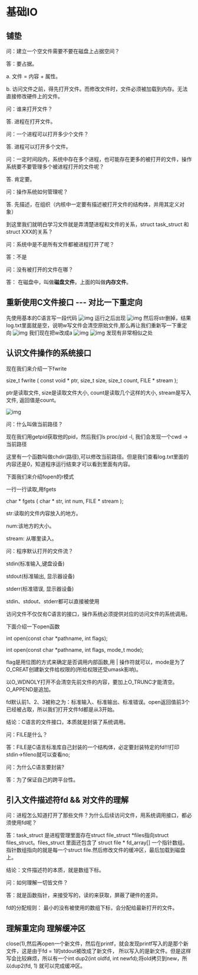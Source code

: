 # 基础IO
## 铺垫
问：建立一个空文件需要不要在磁盘上占据空间？

答：要占据。

a. 文件 = 内容 + 属性。

b. 访问文件之前，得先打开文件。而修改文件时，文件必须被加载到内存。无法直接修改硬件上的文件。

问：谁来打开文件？

答. 进程在打开文件。

问：一个进程可以打开多少个文件？

答. 进程可以打开多个文件。

问：一定时间段内，系统中存在多个进程，也可能存在更多的被打开的文件，操作系统要不要管理多个被进程打开的文件呢？

答. 肯定要。

问：操作系统如何管理呢？

答. 先描述，在组织（内核中一定要有描述被打开文件的结构体，并用其定义对象）

到这里我们就明白学习文件就是弄清楚进程和文件的关系，struct task_struct 和 struct XXX的关系？

问：系统中是不是所有文件都被进程打开了呢？

答：不是

问：没有被打开的文件在哪？

答： 在磁盘中，叫做**磁盘文件**。上面的叫做**内存文件**。

## 重新使用C文件接口 --- 对比一下重定向
先使用基本的C语言写一段代码
![img](../image/Linux/juniorIO/p1.png)
运行之后出现
![img](../image/Linux/juniorIO/p2.png)
然后将str删掉，结果log.txt里面就是空，说明w写文件会清空原始文件,那么再让我们重新写一下重定向
![img](../image/Linux/juniorIO/p3.png)
我们现在把w改成a
![img](../image/Linux/juniorIO/p4.png)
![img](../image/Linux/juniorIO/p5.png)
发现有非常相似之处



## 认识文件操作的系统接口

现在我们来介绍一下fwrite

size_t fwrite ( const void * ptr, size_t size, size_t count, FILE * stream );

ptr是读取文件, size是读取文件大小, count是读取几个这样的大小, stream是写入文件, 返回值是count。

![img](../image/Linux/juniorIO/p6.png)

问：什么叫做当前路径？

现在我们用getpid获取他的pid，然后我们ls proc/pid -l, 我们会发现一个cwd -> 当前路径

这里有一个函数叫做chdir(路径),可以修改当前路径。但是我们查看log.txt里面的内容还是0，知道程序运行结束才可以看到里面有内容。

下面我们来介绍fopen的r模式

一行一行读取,用fgets

char * fgets ( char * str, int num, FILE * stream );

str:读取的文件内容放入的地方。

num:该地方的大小。

stream: 从哪里读入。

问：程序默认打开的文件流？

stdin(标准输入,键盘设备)

stdout(标准输出, 显示器设备)

stderr(标准错误, 显示器设备)

stdin、stdout、stderr都可以直接被使用

访问文件不仅仅有C语言的接口，操作系统必须提供对应的访问文件的系统调用。

下面介绍一下open函数

int open(const char *pathname, int flags);

int open(const char *pathname, int flags, mode_t mode);

flag是用位图的方式来确定是否调用内部函数,用 | 操作符就可以，mode是为了O_CREAT创建新文件给权限的(所给权限还受umask影响)。

以O_WDNOLY打开不会清空先前文件的内容，要加上O_TRUNC才能清空。 O_APPEND是追加。

fd默认前1、2、3被称之为：标准输入、标准输出、标准错误。open返回值前3个已经被占取，所以我们打开文件fd都是从3开始。

结论：C语言的文件接口，本质就是封装了系统调用。

问：FILE是什么？

答：FILE是C语言标准库自己封装的一个结构体，必定要封装特定的fd!!!打印stdin->fileno就可以查看no;

问：为什么C语言要封装?

答：为了保证自己的跨平台性。

## 引入文件描述符fd && 对文件的理解

问：进程怎么知道打开了那些文件？为什么后续访问文件，用系统调用接口，都必须使用fd呢？

答：task_struct 是进程管理里面存在struct file_struct *files指向struct files_struct。files_struct 里面还包含了 struct file * fd_array[]
一个指针数组。指针数组指向的就是每一个struct file.然后修改文件的缓冲区，最后加载到磁盘上。

结论：文件描述符的本质，就是数组下标。

问：如何理解一切皆文件？

答：就是函数指针，来接受写的，读的来获取，屏蔽了硬件的差异。

fd的分配规则： 最小的没有被使用的数组下标，会分配给最新打开的文件。
## 理解重定向 理解缓冲区

close(1),然后再open一个新文件，然后在printf，就会发现printf写入的是那个新文件，这是由于fd = 1的stdout被改成了新文件，
所以写入的是新文件。但是这样写会比较麻烦，所以有一个int dup2(int oldfd, int newfd);将old拷贝到new，所以dup2(fd, 1)
就可以完成缓冲区。

